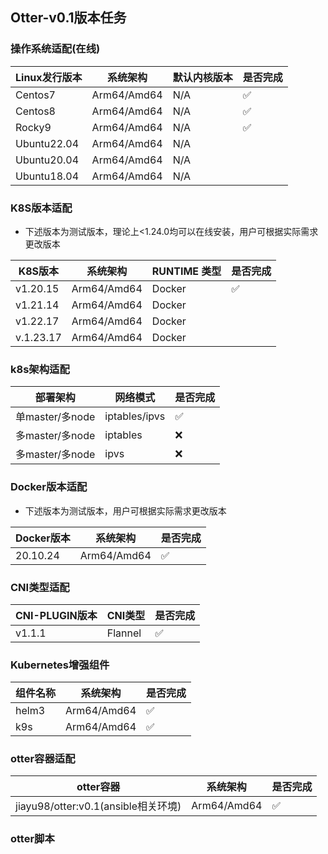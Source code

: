 ## Otter-v0.1版本任务

### 操作系统适配(在线)

| Linux发行版本 | 系统架构    | 默认内核版本 | 是否完成 |
| ------------- | ----------- | ------------ | -------- |
| Centos7       | Arm64/Amd64 | N/A          | ✅        |
| Centos8       | Arm64/Amd64 | N/A          | ✅        |
| Rocky9        | Arm64/Amd64 | N/A          | ✅        |
| Ubuntu22.04   | Arm64/Amd64 | N/A          |          |
| Ubuntu20.04   | Arm64/Amd64 | N/A          |          |
| Ubuntu18.04   | Arm64/Amd64 | N/A          |          |

### K8S版本适配

- 下述版本为测试版本，理论上<1.24.0均可以在线安装，用户可根据实际需求更改版本

| K8S版本   | 系统架构    | RUNTIME 类型 | 是否完成 |
| --------- | ----------- | ------------ | -------- |
| v1.20.15  | Arm64/Amd64 | Docker       | ✅        |
| v1.21.14  | Arm64/Amd64 | Docker       |          |
| v1.22.17  | Arm64/Amd64 | Docker       |          |
| v.1.23.17 | Arm64/Amd64 | Docker       |          |

### k8s架构适配

| 部署架构        | 网络模式      | 是否完成 |
| --------------- | ------------- | -------- |
| 单master/多node | iptables/ipvs | ✅        |
| 多master/多node | iptables      | ❌        |
| 多master/多node | ipvs          | ❌        |

### Docker版本适配

* 下述版本为测试版本，用户可根据实际需求更改版本

| Docker版本 | 系统架构    | 是否完成 |
| ---------- | ----------- | -------- |
| 20.10.24   | Arm64/Amd64 | ✅        |

### CNI类型适配

| CNI-PLUGIN版本 | CNI类型 | 是否完成 |
| -------------- | ------- | -------- |
| v1.1.1         | Flannel | ✅        |

### Kubernetes增强组件

| 组件名称 | 系统架构    | 是否完成 |
| -------- | ----------- | -------- |
| helm3    | Arm64/Amd64 | ✅        |
| k9s      | Arm64/Amd64 | ✅        |

### otter容器适配

| otter容器                           | 系统架构    | 是否完成 |
| ----------------------------------- | ----------- | -------- |
| jiayu98/otter:v0.1(ansible相关环境) | Arm64/Amd64 | ✅        |

### otter脚本


